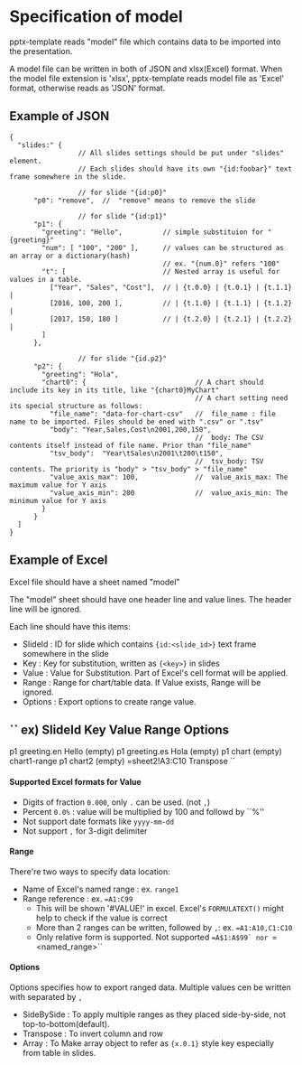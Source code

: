 # Specification of model

pptx-template reads "model" file which contains data to be imported into the presentation.

A model file can be written in both of JSON and xlsx(Excel) format. When the model file extension is 'xlsx', pptx-template reads model file as 'Excel' format, otherwise reads as 'JSON' format.

## Example of JSON
```
{
  "slides:" {    
                 // All slides settings should be put under "slides" element.
                 // Each slides should have its own "{id:foobar}" text frame somewhere in the slide.

                 // for slide "{id:p0}"
      "p0": "remove",  //  "remove" means to remove the slide

                 // for slide "{id:p1}"
      "p1": {
        "greeting": "Hello",          // simple substituion for "{greeting}"
        "num": [ "100", "200" ],      // values can be structured as an array or a dictionary(hash)
                                      // ex. "{num.0}" refers "100"
        "t": [                        // Nested array is useful for values in a table.
          ["Year", "Sales", "Cost"],  // | {t.0.0} | {t.0.1} | {t.1.1} |
          [2016, 100, 200 ],          // | {t.1.0} | {t.1.1} | {t.1.2} |
          [2017, 150, 180 ]           // | {t.2.0} | {t.2.1} | {t.2.2} |
        ]
      },

                 // for slide "{id.p2}"
      "p2": {
        "greeting": "Hola",
        "chart0": {                           // A chart should include its key in its title, like "{chart0}MyChart"
                                              // A chart setting need its special structure as follows:
          "file_name": "data-for-chart-csv"   //  file_name : file name to be imported. Files should be ened with ".csv" or ".tsv"
          "body": "Year,Sales,Cost\n2001,200,150",
                                              //  body: The CSV contents itself instead of file name. Prior than "file_name"
          "tsv_body":  "Year\tSales\n2001\t200\t150",
                                              //  tsv_body: TSV contents. The priority is "body" > "tsv_body" > "file_name"
          "value_axis_max": 100,              //  value_axis_max: The maximum value for Y axis
          "value_axis_min": 200               //  value_axis_min: The minimum value for Y axis
        }
      }
  ]
}

```

## Example of Excel

Excel file should have a sheet named "model"

The "model" sheet should have one header line and value lines. The header line will be ignored.

Each line should have this items:

  - SlideId : ID for slide which contains ``{id:<slide_id>}`` text frame somewhere in the slide
  - Key     : Key for substitution, written as ``{<key>}`` in slides
  - Value   : Value for Substitution. Part of Excel's cell format will be applied.
  - Range   : Range for chart/table data. If Value exists, Range will be ignored.
  - Options : Export options to create range value. 

``
ex)
SlideId    Key          Value    Range            Options
----------------------------------------------------------
p1         greeting.en  Hello    (empty)
p1         greeting.es  Hola     (empty)
p1         chart        (empty)  chart1-range
p1         chart2       (empty)  =sheet2!A3:C10   Transpose
``
#### Supported Excel formats for Value

  - Digits of fraction ``0.000``, only ``.`` can be used. (not ``,``)
  - Percent ``0.0%`` : value will be multiplied by 100 and followd by ``%''
  - Not support date formats like ``yyyy-mm-dd``
  - Not support ``,`` for 3-digit delimiter
  
#### Range

There're two ways to specify data location:

  - Name of Excel's named range : ex. ``range1``
  - Range reference : ex. ``=A1:C99``
    - This will be shown '#VALUE!' in excel. Excel's ``FORMULATEXT()`` might help to check if the value is correct
    - More than 2 ranges can be written, followed by ``,``: ex. ``=A1:A10,C1:C10``
    - Only relative form is supported. Not supported ``=A$1:A$99` nor ``=<named_range>``
    
#### Options

Options specifies how to export ranged data. Multiple values cen be written with separated by ``,``

  - SideBySide : To apply multiple ranges as they placed side-by-side, not top-to-bottom(default). 
  - Transpose  : To invert column and row
  - Array      : To Make array object to refer as ``{x.0.1}`` style key especially from table in slides.

